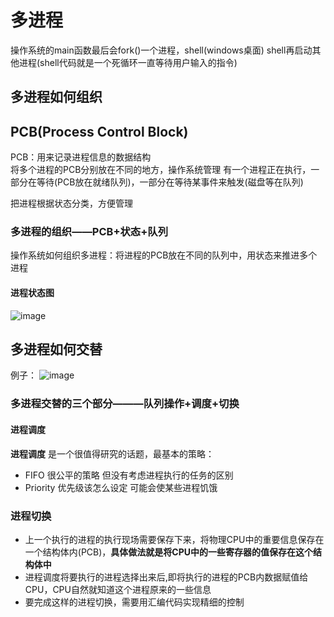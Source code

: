 # 多进程  

操作系统的main函数最后会fork()一个进程，shell(windows桌面)  shell再启动其他进程(shell代码就是一个死循环一直等待用户输入的指令)  

## 多进程如何组织  

## PCB(Process Control Block)  

PCB：用来记录进程信息的数据结构  
将多个进程的PCB分别放在不同的地方，操作系统管理  有一个进程正在执行，一部分在等待(PCB放在就绪队列)，一部分在等待某事件来触发(磁盘等在队列)  

把进程根据状态分类，方便管理  

### 多进程的组织——PCB+状态+队列  

操作系统如何组织多进程：将进程的PCB放在不同的队列中，用状态来推进多个进程  

#### 进程状态图  

![image](https://user-images.githubusercontent.com/58176267/155971537-e05ed292-dfe6-4276-b539-64d95b1a77b1.png)

## 多进程如何交替  

例子：
![image](https://user-images.githubusercontent.com/58176267/155972500-d2667bed-2dcc-4d36-9701-6087a17ca940.png)

### 多进程交替的三个部分———队列操作+调度+切换  

#### 进程调度  
**进程调度**  是一个很值得研究的话题，最基本的策略： 
* FIFO 很公平的策略 但没有考虑进程执行的任务的区别  
* Priority  优先级该怎么设定 可能会使某些进程饥饿  

### 进程切换  

* 上一个执行的进程的执行现场需要保存下来，将物理CPU中的重要信息保存在一个结构体内(PCB)，**具体做法就是将CPU中的一些寄存器的值保存在这个结构体中**  
* 进程调度将要执行的进程选择出来后,即将执行的进程的PCB内数据赋值给CPU，CPU自然就知道这个进程原来的一些信息
* 要完成这样的进程切换，需要用汇编代码实现精细的控制  




